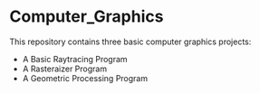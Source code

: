 # Computer_Graphics

This repository contains three basic computer graphics projects:
* A Basic Raytracing Program
* A Rasteraizer Program
* A Geometric Processing Program
